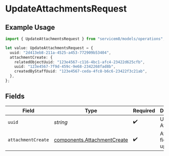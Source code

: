 # UpdateAttachmentsRequest

## Example Usage

```typescript
import { UpdateAttachmentsRequest } from "servicem8/models/operations";

let value: UpdateAttachmentsRequest = {
  uuid: "2d413eb8-211a-4525-a453-772909b53404",
  attachmentCreate: {
    relatedObjectUuid: "123e4567-c116-4bc1-afc4-23422d625cfb",
    uuid: "123e4567-7f9d-459c-9e68-2342268fad8b",
    createdByStaffUuid: "123e4567-ceda-4fc8-b6c6-23422f3c21ab",
  },
};
```

## Fields

| Field                                                                      | Type                                                                       | Required                                                                   | Description                                                                |
| -------------------------------------------------------------------------- | -------------------------------------------------------------------------- | -------------------------------------------------------------------------- | -------------------------------------------------------------------------- |
| `uuid`                                                                     | *string*                                                                   | :heavy_check_mark:                                                         | UUID of the Attachment                                                     |
| `attachmentCreate`                                                         | [components.AttachmentCreate](../../models/components/attachmentcreate.md) | :heavy_check_mark:                                                         | Attachment fields to update                                                |